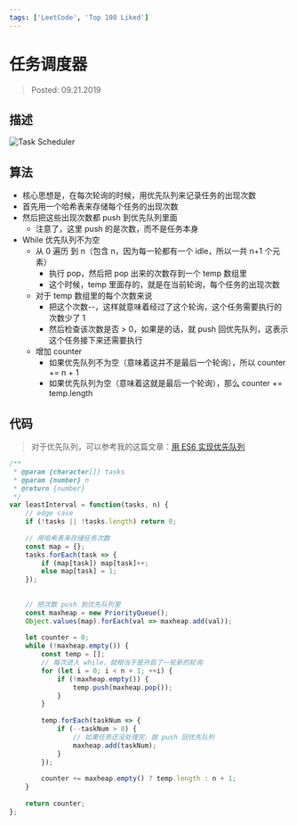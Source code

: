 ```yaml
---
tags: ['LeetCode', 'Top 100 Liked']
---
```


# 任务调度器

> Posted: 09.21.2019

<Tag />

## 描述

![Task Scheduler](/taskScheduler.png)

## 算法

- 核心思想是，在每次轮询的时候，用优先队列来记录任务的出现次数
- 首先用一个哈希表来存储每个任务的出现次数
- 然后把这些出现次数都 push 到优先队列里面
  - 注意了，这里 push 的是次数，而不是任务本身
- While 优先队列不为空
  - 从 0 遍历 到 n（包含 n，因为每一轮都有一个 idle，所以一共 n+1 个元素）
    - 执行 pop，然后把 pop 出来的次数存到一个 temp 数组里
    - 这个时候，temp 里面存的，就是在当前轮询，每个任务的出现次数
  - 对于 temp 数组里的每个次数来说
    - 把这个次数--，这样就意味着经过了这个轮询，这个任务需要执行的次数少了 1
    - 然后检查该次数是否 > 0，如果是的话，就 push 回优先队列，这表示这个任务接下来还需要执行
  - 增加 counter
    - 如果优先队列不为空（意味着这并不是最后一个轮询），所以 counter += n + 1
    - 如果优先队列为空（意味着这就是最后一个轮询），那么 counter += temp.length

## 代码

> 对于优先队列，可以参考我的这篇文章：[用 ES6 实现优先队列](/zh/js-basics/pq.md)

```javascript
/**
 * @param {character[]} tasks
 * @param {number} n
 * @return {number}
 */
var leastInterval = function(tasks, n) {
    // edge case
    if (!tasks || !tasks.length) return 0;
    
    // 用哈希表来存储任务次数
    const map = {};
    tasks.forEach(task => {
        if (map[task]) map[task]++;
        else map[task] = 1;
    });
    
    
    // 把次数 push 到优先队列里
    const maxheap = new PriorityQueue();
    Object.values(map).forEach(val => maxheap.add(val));
    
    let counter = 0;
    while (!maxheap.empty()) {
        const temp = [];
        // 每次进入 while，就相当于是开启了一轮新的轮询
        for (let i = 0; i < n + 1; ++i) {
            if (!maxheap.empty()) {
                temp.push(maxheap.pop());
            }
        }
        
        temp.forEach(taskNum => {
            if (--taskNum > 0) {
                // 如果任务还没处理完，就 push 回优先队列
                maxheap.add(taskNum);
            } 
        });
        
        counter += maxheap.empty() ? temp.length : n + 1; 
    }
    
    return counter;
};
```

<Disqus />